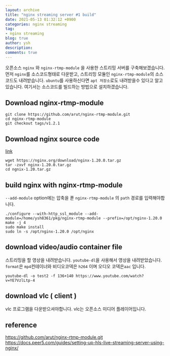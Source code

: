 ```yaml
---
layout: archive
title: "nginx streaming server #1 build"
date: 2021-05-13 01:32:12 +0900
categories: nginx streaming
tag:
- nginx streaming
blog: true
author: ysh
description: 
comments: true
---
```



오픈소스 `nginx` 와 `nginx-rtmp-module` 을 사용한 스트리밍 서버를 구축해보겠습니다.
먼저 `nginx`를 소스코드형태로 다운받고, 스트리밍 모듈인 `nginx-rtmp-module`의 소스코드도 내려받습니다.
`ubuntu`를 사용하신다면 `apt 저장소`로도 내려받을수 있다고 알고있습니다. 여기서는 소스코드를 빌드하는 방법으로 설치하겠습니다.

## Download nginx-rtmp-module
```
git clone https://github.com/arut/nginx-rtmp-module.git
cd nginx-rtmp-module
git checkout tags/v1.2.1
```

## Download nginx source code
[link](https://nginx.org/en/download.html)
```
wget https://nginx.org/download/nginx-1.20.0.tar.gz
tar -zxvf nginx-1.20.0.tar.gz
cd ngnix-1.20.tar.gz
```

## build nginx with nginx-rtmp-module
`--add-module` option에는 압축을 푼 `nginx-rtmp-module` 의 `path` 경로를 입력해야합니다.
```
./configure --with-http_ssl_module --add-module=/home/ysh8361/pkg/nginx-rtmp-module --prefix=/opt/nginx-1.20.0
make -j 4
sudo make install
sudo ln -s /opt/nginx-1.20.0 /opt/nginx
```

## download video/audio container file
스트리밍을 할 영상을 내려받습니다. `youtube-dl`을 사용해서 영상을 내려받았습니다. `format`은 `mp4`컨테이너와 비디오코덱은 `h264` 이며 오디오 코덱은`aac` 입니다.
```
youtube-dl -o test2 -f 136+140 https://www.youtube.com/watch?v=YE7VzlLtp-4
```

## download vlc ( client )
vlc 프로그램을 다운받으셔야합니다. vlc는 오픈소스 미디어 플레이어입니다.


## reference
https://github.com/arut/nginx-rtmp-module.git
https://docs.peer5.com/guides/setting-up-hls-live-streaming-server-using-nginx/